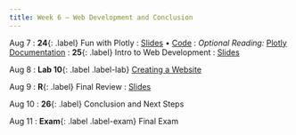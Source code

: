```yaml
---
title: Week 6 — Web Development and Conclusion
---
```


Aug 7
: **24**{: .label} Fun with Plotly
  : [Slides](https://docs.google.com/presentation/d/1vm-tU-27NUchYEkSM7K8m1ObQ4ymxhOzzNhs4rOQvaA/edit?usp=sharing) &#8226; [Code](https://datahub.berkeley.edu/hub/user-redirect/git-pull?repo=https%3A%2F%2Fgithub.com%2Fdata-6-berkeley%2Fmaterials-su23&branch=main&urlpath=tree%2Fmaterials-su23%2Flectures%2Flec24%2Flec24.ipynb)
: *Optional Reading:* [Plotly Documentation](https://plotly.com/python/plotly-express/)
: **25**{: .label} Intro to Web Development
  : [Slides](https://docs.google.com/presentation/d/1EnsxeHPhOi20m8lObSgP4DKhM_6DRyDyHOmmqlF3iq8/edit?usp=sharing)
  

Aug 8
: **Lab 10**{: .label .label-lab} [Creating a Website](https://data6.org/su23/website/)

Aug 9
: **R**{: .label} Final Review
  : [Slides](https://docs.google.com/presentation/d/1xd9WQJ4E9r5Mo7GG91Yqk7bbacBjuxRvtXAQ7Fx3be0/edit?usp=sharing)

Aug 10
: **26**{: .label} Conclusion and Next Steps
  <!--: [Slides](#) &#8226; [Code](#) &#8226; [Blank Code](#)-->

Aug 11
: **Exam**{: .label .label-exam} Final Exam
